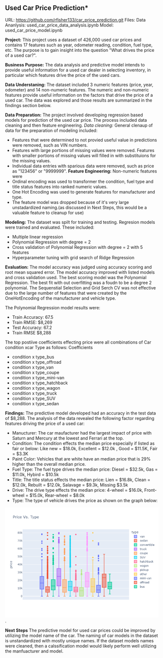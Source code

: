 ## Used Car Price Prediction*

URL: https://github.com/rfisher133/car_price_prediction.git
Files: 
Data Ananlysis: used_car_price_data_analysis.ipynb 
Model: used_car_price_model.ipynb 


**Project:** This project uses a dataset of 426,000 used car prices and contains 17 features such as year, 
odometer reading, condition, fuel type, etc. 
The purpose is to gain insight into the question "What drives the price of a used car?".


**Business Purpose:** The data analysis and predictive model intends to provide useful information for a used car dealer in
selecting inventory, in particular which features drive the price of the used cars. 

**Data Understaning:** The dataset included 3 numeric features (price, year, odometer) and 14 non-numeric features.
The numeric and non-numeric features provide useful information on the factors that drive the price of a used car. 
The data was explored and those results are summarized in the findings section below. 

**Data Preparation:** The project involved developing regression based models for prediction of the used car price.
The process included data cleaning and then feature engineering.
*Data cleaning:* General clenaup of data for the preparation of modeling included:
- Features that were determined to not provied useful value in predictions were removed, such as VIN numbers. 
- Features with large portions of missing values were removed. Features with smaller portions of missing values will filled in with substituions for the missing values. 
- Individual data entries with sparious data were removed, such as price as "123456" or "9999999". 
**Feature Engineering:** Non-numeric features were 
- Ordinal encoding was used to transformer the condition, fuel type and title status features into ranked numeric values.
- One Hot Encoding was used to generate features for manufacturer and type. 
- The feature model was dropped because of it's very large unstadardized naming.(as discussed in Next Steps, this would be a valuable feature to cleanup for use)

**Modeling:** The dataset was spilt for training and testing. Regresion models were trained and evaluated. These included:
- Multiple linear regression
- Polynomial  Regression with degree = 2
- Cross validation of Polynomial Regression with degree = 2 with 5 features
- Hyperparameter tuning with grid search of Ridge Regression

**Evaluation:** The model accuracy was judged using accuracy scoring and root mean squared error.
The model accuracy improved with listed models and cross validation used. The best scoring model was the
Polynomial Regression. The best fit with out overfitting was a foudn to be a degree 2 polynomial. 
The Sequenstial Selection and Grid Serch CV was not effective due to the large number of features that were
created by the OneHotEncoding of the manufacturer and vehicle type. 

The Polynomial Regression model results were:
- Train Accuracy: 67.5
- Train RMSE: $8,269
- Test Accuracy: 67.2
- Train RMSE $8,288

The top postiive coefficients effecting price were all combinations of Car condition xcar Type as follows: 
Coefficients
- condition x type_bus	
- condition x type_offroad	
- condition x type_van	
- condition x type_coupe	
- condition x type_mini-van	
- condition x type_hatchback	
- condition x type_wagon	
- condition x type_truck	
- condition x type_SUV	
- condition x type_sedan	

**Findings:** The predictive model developed had an accuracy in the test data of $8,288. 
The analysis of the data revealed the following factor regarding features driving the price of a used car: 

- Manucturer: The car maufacturer had the largest impact of price with Saturn and Mercury at the lowest and Ferrari at the top.
- Condition: The condition effects the median price especially if listed as fair or below: Like new = $18.0k, Excellent = $12.0k , Good = $11.5K, Fair = $3.3K 
- Paint Color: Vehicles that are white have an median price that is 29% higher than the overall median price.
- Fuel Type: The fuel type drives the median price: Diesel = $32.5k, Gas = $11.0k, Hybird = $10.5k
- Title: The title status effects the median price: Lien = $16.8k, Clean = $12.0k, Rebuilt = $12.0k, Salavage = $9.3k, Missing $3.5k
- Drive: The drive type effects the median price: 4-wheel = $16.0k, Front-wheel = $15.0k, Rear-wheel = $8.0k
- Type: The type of vehicle drives the price as shown on the graph below:

![Plot of Car Type](type_plot.png).

**Next Steps**
The predictive model for used car prices could be improved by utilizing the model name of the car.
The naming of car models in the dataset is unstandardized with mostly unique names. If the dataset
models names were cleaned, then a calssification model would likely perform well utilizing the manfuacturer 
and model. 
